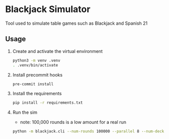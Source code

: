 # Blackjack Simulator

Tool used to simulate table games such as Blackjack and Spanish 21

## Usage

1. Create and activate the virtual environment

    ```sh
    python3 -m venv .venv
    . .venv/bin/activate
    ```

2. Install precommit hooks

    ```sh
    pre-commit install
    ```

3. Install the requirements

    ```sh
    pip install -r requirements.txt
    ```

4. Run the sim
   - note: 100,000 rounds is a low amount for a real run

    ```sh
    python -m blackjack.cli --num-rounds 100000 --parallel 8 --num-decks 6 > results.txt
    ```
